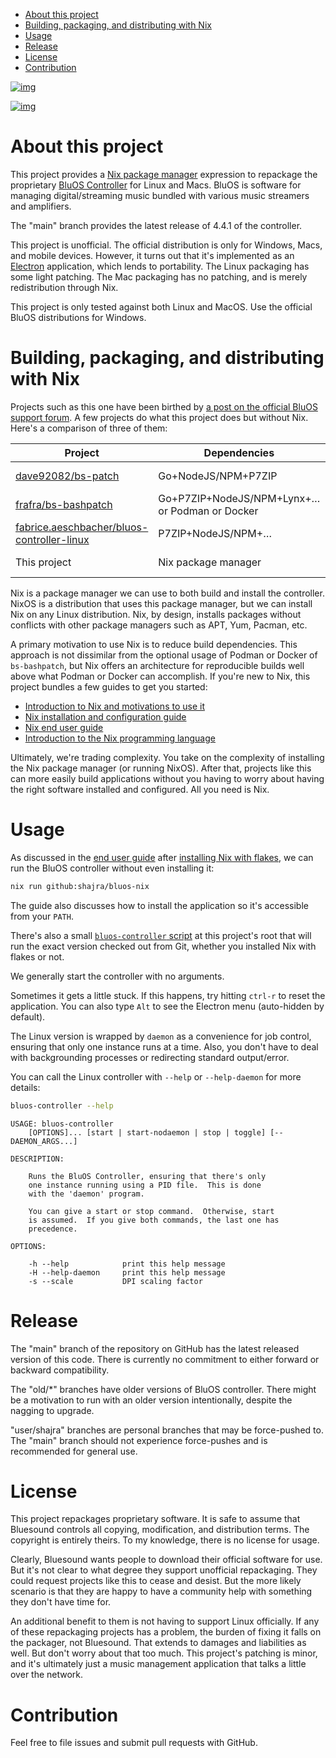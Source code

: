 - [About this project](#sec-1)
- [Building, packaging, and distributing with Nix](#sec-2)
- [Usage](#sec-3)
- [Release](#sec-4)
- [License](#sec-5)
- [Contribution](#sec-6)

[![img](https://github.com/shajra/bluos-nix/workflows/CI/badge.svg)](https://github.com/shajra/bluos-nix/actions)

[![img](https://img.shields.io/endpoint.svg?url=https%3A%2F%2Fgarnix.io%2Fapi%2Fbadges%2Fshajra%2Fbluos-nix%3Fbranch%3Dmain)](https://garnix.io)

# About this project<a id="sec-1"></a>

This project provides a [Nix package manager](https://nixos.org/nix) expression to repackage the proprietary [BluOS Controller](https://bluos.net) for Linux and Macs. BluOS is software for managing digital/streaming music bundled with various music streamers and amplifiers.

The "main" branch provides the latest release of 4.4.1 of the controller.

This project is unofficial. The official distribution is only for Windows, Macs, and mobile devices. However, it turns out that it's implemented as an [Electron](https://electronjs.org) application, which lends to portability. The Linux packaging has some light patching. The Mac packaging has no patching, and is merely redistribution through Nix.

This project is only tested against both Linux and MacOS. Use the official BluOS distributions for Windows.

# Building, packaging, and distributing with Nix<a id="sec-2"></a>

Projects such as this one have been birthed by [a post on the official BluOS support forum](https://support1.bluesound.com/hc/en-us/community/posts/360033533054-BluOS-controller-app-on-Linux). A few projects do what this project does but without Nix. Here's a comparison of three of them:

| Project                                                                                                     | Dependencies                                   | Outputs        |
|----------------------------------------------------------------------------------------------------------- |---------------------------------------------- |-------------- |
| [dave92082/bs-patch](https://github.com/dave92082/bs-patch)                                                 | Go+NodeJS/NPM+P7ZIP                            | Snap, AppImage |
| [frafra/bs-bashpatch](https://github.com/frafra/bs-bashpatch)                                               | Go+P7ZIP+NodeJS/NPM+Lynx+… or Podman or Docker | AppImage       |
| [fabrice.aeschbacher/bluos-controller-linux](https://gitlab.com/fabrice.aeschbacher/bluos-controller-linux) | P7ZIP+NodeJS/NPM+…                             | AppImage       |
| This project                                                                                                | Nix package manager                            | Nix package    |

Nix is a package manager we can use to both build and install the controller. NixOS is a distribution that uses this package manager, but we can install Nix on any Linux distribution. Nix, by design, installs packages without conflicts with other package managers such as APT, Yum, Pacman, etc.

A primary motivation to use Nix is to reduce build dependencies. This approach is not dissimilar from the optional usage of Podman or Docker of `bs-bashpatch`, but Nix offers an architecture for reproducible builds well above what Podman or Docker can accomplish. If you're new to Nix, this project bundles a few guides to get you started:

-   [Introduction to Nix and motivations to use it](doc/nix-introduction.md)
-   [Nix installation and configuration guide](doc/nix-installation.md)
-   [Nix end user guide](doc/nix-usage-flakes.md)
-   [Introduction to the Nix programming language](doc/nix-language.md)

Ultimately, we're trading complexity. You take on the complexity of installing the Nix package manager (or running NixOS). After that, projects like this can more easily build applications without you having to worry about having the right software installed and configured. All you need is Nix.

# Usage<a id="sec-3"></a>

As discussed in the [end user guide](doc/nix-usage-flakes.md) after [installing Nix with flakes](doc/nix-installation.md), we can run the BluOS controller without even installing it:

```sh
nix run github:shajra/bluos-nix
```

The guide also discusses how to install the application so it's accessible from your `PATH`.

There's also a small [`bluos-controller` script](bluos-controller) at this project's root that will run the exact version checked out from Git, whether you installed Nix with flakes or not.

We generally start the controller with no arguments.

Sometimes it gets a little stuck. If this happens, try hitting `ctrl-r` to reset the application. You can also type `Alt` to see the Electron menu (auto-hidden by default).

The Linux version is wrapped by `daemon` as a convenience for job control, ensuring that only one instance runs at a time. Also, you don't have to deal with backgrounding processes or redirecting standard output/error.

You can call the Linux controller with `--help` or `--help-daemon` for more details:

```sh
bluos-controller --help
```

    USAGE: bluos-controller
        [OPTIONS]... [start | start-nodaemon | stop | toggle] [-- DAEMON_ARGS...]
    
    DESCRIPTION:
    
        Runs the BluOS Controller, ensuring that there's only
        one instance running using a PID file.  This is done
        with the 'daemon' program.
    
        You can give a start or stop command.  Otherwise, start
        is assumed.  If you give both commands, the last one has
        precedence.
    
    OPTIONS:
    
        -h --help            print this help message
        -H --help-daemon     print this help message
        -s --scale           DPI scaling factor

# Release<a id="sec-4"></a>

The "main" branch of the repository on GitHub has the latest released version of this code. There is currently no commitment to either forward or backward compatibility.

The "old/\*" branches have older versions of BluOS controller. There might be a motivation to run with an older version intentionally, despite the nagging to upgrade.

"user/shajra" branches are personal branches that may be force-pushed to. The "main" branch should not experience force-pushes and is recommended for general use.

# License<a id="sec-5"></a>

This project repackages proprietary software. It is safe to assume that Bluesound controls all copying, modification, and distribution terms. The copyright is entirely theirs. To my knowledge, there is no license for usage.

Clearly, Bluesound wants people to download their official software for use. But it's not clear to what degree they support unofficial repackaging. They could request projects like this to cease and desist. But the more likely scenario is that they are happy to have a community help with something they don't have time for.

An additional benefit to them is not having to support Linux officially. If any of these repackaging projects has a problem, the burden of fixing it falls on the packager, not Bluesound. That extends to damages and liabilities as well. But don't worry about that too much. This project's patching is minor, and it's ultimately just a music management application that talks a little over the network.

# Contribution<a id="sec-6"></a>

Feel free to file issues and submit pull requests with GitHub.
